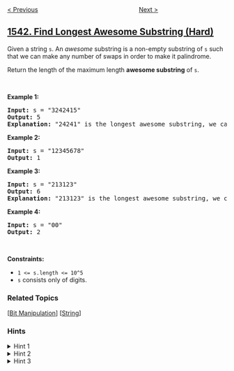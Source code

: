 <!--|This file generated by command(leetcode description); DO NOT EDIT.    |-->
<!--+----------------------------------------------------------------------+-->
<!--|@author    openset <openset.wang@gmail.com>                           |-->
<!--|@link      https://github.com/openset                                 |-->
<!--|@home      https://github.com/openset/leetcode                        |-->
<!--+----------------------------------------------------------------------+-->

[< Previous](../minimum-insertions-to-balance-a-parentheses-string "Minimum Insertions to Balance a Parentheses String")
　　　　　　　　　　　　　　　　
[Next >](../fix-product-name-format "Fix Product Name Format")

## [1542. Find Longest Awesome Substring (Hard)](https://leetcode.com/problems/find-longest-awesome-substring "找出最长的超赞子字符串")

<p>Given a string <code>s</code>. An <em>awesome</em> substring is a non-empty substring of <code>s</code> such that we can make any number of swaps in order to make it palindrome.</p>

<p>Return the length of the maximum length <strong>awesome substring</strong> of <code>s</code>.</p>

<p>&nbsp;</p>
<p><strong>Example 1:</strong></p>

<pre>
<strong>Input:</strong> s = &quot;3242415&quot;
<strong>Output:</strong> 5
<strong>Explanation:</strong> &quot;24241&quot; is the longest awesome substring, we can form the palindrome &quot;24142&quot; with some swaps.
</pre>

<p><strong>Example 2:</strong></p>

<pre>
<strong>Input:</strong> s = &quot;12345678&quot;
<strong>Output:</strong> 1
</pre>

<p><strong>Example 3:</strong></p>

<pre>
<strong>Input:</strong> s = &quot;213123&quot;
<strong>Output:</strong> 6
<strong>Explanation:</strong> &quot;213123&quot; is the longest awesome substring, we can form the palindrome &quot;231132&quot; with some swaps.
</pre>

<p><strong>Example 4:</strong></p>

<pre>
<strong>Input:</strong> s = &quot;00&quot;
<strong>Output:</strong> 2
</pre>

<p>&nbsp;</p>
<p><strong>Constraints:</strong></p>

<ul>
	<li><code>1 &lt;= s.length &lt;= 10^5</code></li>
	<li><code>s</code> consists only of digits.</li>
</ul>

### Related Topics
  [[Bit Manipulation](../../tag/bit-manipulation/README.md)]
  [[String](../../tag/string/README.md)]

### Hints
<details>
<summary>Hint 1</summary>
Given the character counts, under what conditions can a palindrome be formed ?
</details>

<details>
<summary>Hint 2</summary>
From left to right, use bitwise xor-operation to compute for any prefix the number of times modulo 2 of each digit.  (mask ^= (1<<(s[i]-'0')).
</details>

<details>
<summary>Hint 3</summary>
Expected complexity is O(n*A) where A is the alphabet (10).
</details>
